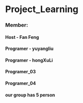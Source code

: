 # Project_Learning
### Member:
#### Host - Fan Feng
#### Programer - yuyangliu
#### Programer - hongXuLi
#### Programer_03
#### Programer_04
#### our group has 5 person
